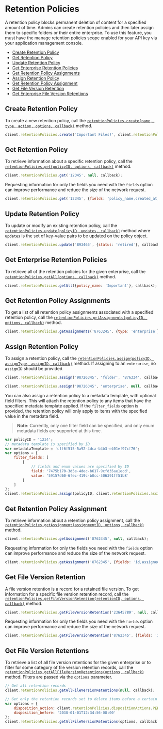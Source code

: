 Retention Policies
==================

A retention policy blocks permanent deletion of content for a specified amount of time.
Admins can create retention policies and then later assign them to specific folders or
their entire enterprise. To use this feature, you must have the manage retention
policies scope enabled for your API key via your application management console.

* [Create Retention Policy](#create-retention-policy)
* [Get Retention Policy](#get-retention-policy)
* [Update Retention Policy](#update-retention-policy)
* [Get Enterprise Retention Policies](#get-enterprise-retention-policies)
* [Get Retention Policy Assignments](#get-retention-policy-assignments)
* [Assign Retention Policy](#assign-retention-policy)
* [Get Retention Policy Assignment](#get-retention-policy-assignment)
* [Get File Version Retention](#get-file-version-retention)
* [Get Enterprise File Version Retentions](#get-file-version-retentions)

Create Retention Policy
-----------------------

To create a new retention policy, call the [`retentionPolicies.create(name, type, action, options, callback)`](http://opensource.box.com/box-node-sdk/jsdoc/RetentionPolicies.html#create)
method.

```js
client.retentionPolicies.create('Important Files!', client.retentionPolicies.policyTypes.INDEFINITE, client.retentionPolicies.dispositionActions.REMOVE_RETENTION, null, callback);
```

Get Retention Policy
--------------------

To retrieve information about a specific retention policy, call the [`retentionPolicies.get(policyID, options, callback)`](http://opensource.box.com/box-node-sdk/jsdoc/RetentionPolicies.html#get)
method.

```js
client.retentionPolicies.get('12345', null, callback);
```

Requesting information for only the fields you need with the `fields` option
can improve performance and reduce the size of the network request.

```js
client.retentionPolicies.get('12345', {fields: 'policy_name,created_at,created_by'}, callback);
```

Update Retention Policy
-----------------------

To update or modify an existing retention policy, call the [`retentionPolicies.update(policyID, updates, callback)`](http://opensource.box.com/box-node-sdk/jsdoc/RetentionPolicies.html#update)
method where `updates` is the set of key-value pairs to be updated on the policy object.

```js
client.retentionPolicies.update('893465', {status: 'retired'}, callback);
```

Get Enterprise Retention Policies
---------------------------------

To retrieve all of the retention policies for the given enterprise, call the [`retentionPolicies.getAll(options, callback)`](http://opensource.box.com/box-node-sdk/jsdoc/RetentionPolicies.html#getAll) method.

```js
client.retentionPolicies.getAll({policy_name: 'Important'}, callback);
```

Get Retention Policy Assignments
--------------------------------

To get a list of all retention policy assignments associated with a specified retention policy,
call the [`retentionPolicies.getAssignments(policyID, options, callback)`](http://opensource.box.com/box-node-sdk/jsdoc/RetentionPolicies.html#getAssignments)
method.

```js
client.retentionPolicies.getAssignments('8763245', {type: 'enterprise'}, callback);
```

Assign Retention Policy
-----------------------

To assign a retention policy, call the [`retentionPolicies.assign(policyID, assignType, assignID, callback)`](http://opensource.box.com/box-node-sdk/jsdoc/RetentionPolicies.html#assign)
method.  If assigning to an `enterprise`, no `assignID` should be provided.

```js
client.retentionPolicies.assign('98726345', 'folder', '876334', callback);
```

```js
client.retentionPolicies.assign('98726345', 'enterprise', null, callback);
```

You can also assign a retention policy to a metadata template, with optional field filters.
This will attach the retention policy to any items that have the specified metadata template
applied.  If the `filter_fields` option is provided, the retention policy will only apply to
items with the specified value in the metadata field.

> __Note:__ Currently, only one filter field can be specified, and only enum metadata fields
> are supported at this time.

```js
var policyID = '1234';
// metadata template is specified by ID
var metadataTemplate = 'cff6f515-5a92-4dca-b4b3-e401ef97cf76';
var options = {
	filter_fields: [
		{
			// fields and enum values are specified by ID
			field: '7475b170-3d5e-4dec-b617-9cfd35ae1ecd',
			value: '59157d60-6fec-419c-b0cc-506391ff51b8'
		}
	]
};
client.retentionPolicies.assign(policyID, client.retentionPolicies.assignmentTypes.METADATA, metadataTemplate, options, callback);
```

Get Retention Policy Assignment
-------------------------------

To retrieve information about a retention policy assignment, call the
[`retentionPolicies.getAssignment(assignmentID, options, callback)`](http://opensource.box.com/box-node-sdk/jsdoc/RetentionPolicies.html#getAssignment)
method.

```js
client.retentionPolicies.getAssignment('8762345', null, callback);
```

Requesting information for only the fields you need with the `fields` option
can improve performance and reduce the size of the network request.

```js
client.retentionPolicies.getAssignment('8762345', {fields: 'id,assigned_by,assigned_at'}, callback);
```

Get File Version Retention
--------------------------

A file version retention is a record for a retained file version.  To get information
for a specific file version retention record, call the
[`retentionPolicies.getFileVersionRetention(retentionID, options, callback)`](http://opensource.box.com/box-node-sdk/jsdoc/RetentionPolicies.html#getFileVersionRetention)
method.

```js
client.retentionPolicies.getFileVersionRetention('23645789', null, callback);
```

Requesting information for only the fields you need with the `fields` option
can improve performance and reduce the size of the network request.

```js
client.retentionPolicies.getFileVersionRetention('8762345', {fields: 'id,winning_retention_policy'}, callback);
```

Get File Version Retentions
---------------------------

To retrieve a list of all file version retentions for the given enterprise or to filter for
some category of file version retention records, call the
[`retentionPolicies.getAllFileVersionRetentions(options, callback)`](http://opensource.box.com/box-node-sdk/jsdoc/RetentionPolicies.html#getAllFileVersionRetentions)
method.  Filters are passed via the `options` parameter.

```js
// Get all retention records
client.retentionPolicies.getAllFileVersionRetentions(null, callback);
```

```js
// Get only the retention records set to delete items before a certain date
var options = {
	disposition_action: client.retentionPolicies.dispositionActions.PERMANENTLY_DELETE,
	disposition_before: '2038-01-01T12:34:56-08:00'
};
client.retentionPolicies.getAllFileVersionRetentions(options, callback);
```
